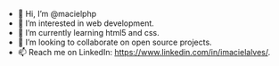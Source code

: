 - 👋 Hi, I’m @macielphp
- 👀 I’m interested in web development.
- 🌱 I’m currently learning html5 and css.
- 💞️ I’m looking to collaborate on open source projects.
- 📫 Reach me on LinkedIn: https://www.linkedin.com/in/imacielalves/.

<!---
macielphp/macielphp is a ✨ special ✨ repository because its `README.md` (this file) appears on your GitHub profile.
You can click the Preview link to take a look at your changes.
--->

